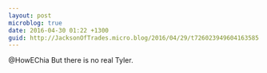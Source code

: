 ```yaml
---
layout: post
microblog: true
date: 2016-04-30 01:22 +1300
guid: http://JacksonOfTrades.micro.blog/2016/04/29/t726023949604163585.html
---
```

@HowEChia But there is no real Tyler.
